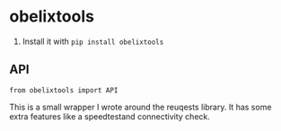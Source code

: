 # obelixtools

1. Install it with ```pip install obelixtools```

## API

```from obelixtools import API```

This is a small wrapper I wrote around the reuqests library. It has some extra features like a speedtestand connectivity check.

